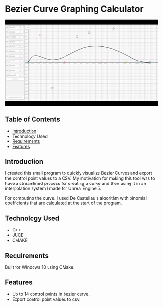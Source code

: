 # Bezier Curve Graphing Calculator
![](https://github.com/Kotuon/math_tool/blob/main/math_tool_gif.gif)

## Table of Contents
* [Introduction](#introduction)
* [Technology Used](#technology-used)
* [Requirements](#requirements)
* [Features](#features)

## Introduction

I created this small program to quickly visualize Bezier Curves and export the control point values to a CSV. My motivation for making this tool was to have a streamlined process for creating a curve and then using it in an interpolation system I made for Unreal Engine 5. 

For computing the curve, I used De Casteljau's algorithm with binomial coefficients that are calculated at the start of the program.

## Technology Used
* C++
* JUCE
* CMAKE

## Requirements
Built for Windows 10 using CMake.

## Features
* Up to 14 control points in bezier curve.
* Export control point values to csv.
